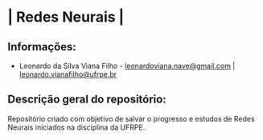 # | Redes Neurais |

## Informações:
* Leonardo da Silva Viana Filho - leonardoviana.nave@gmail.com | leonardo.vianafilho@ufrpe.br

## Descrição geral do repositório:
Repositório criado com objetivo de salvar o progresso e estudos de Redes Neurais iniciados na disciplina da UFRPE.
